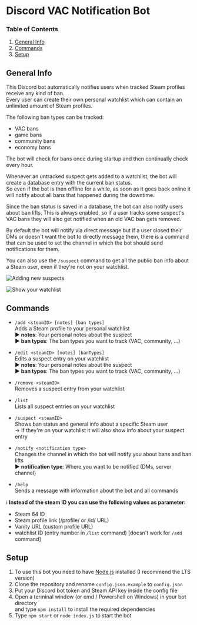 # Discord VAC Notification Bot

### Table of Contents

1. [General Info](#general-info)
2. [Commands](#commands)
3. [Setup](#setup)

## General Info

This Discord bot automatically notifies users when tracked Steam profiles receive any kind of ban.\
Every user can create their own personal watchlist which can contain an unlimited amount of Steam profiles.

The following ban types can be tracked:
- VAC bans
- game bans
- community bans
- economy bans

The bot will check for bans once during startup and then continually check every hour.

Whenever an untracked suspect gets added to a watchlist, the bot will create a database entry with the current ban status.\
So even if the bot is then offline for a while, as soon as it goes back online it will notify about all bans that happened during the downtime.

Since the ban status is saved in a database, the bot can also notify users about ban lifts. This is always enabled, so if a user tracks some suspect's VAC bans they will also get notified when an old VAC ban gets removed.

By default the bot will notify via direct message but if a user closed their DMs or doesn't want the bot to directly message them, there is a command that can be used to set the channel in which the bot should send notifications for them.

You can also use the `/suspect` command to get all the public ban info about a Steam user, even if they're not on your watchlist.

![Adding new suspects](https://i.imgur.com/E9XIi87.png)

![Show your watchlist](https://i.imgur.com/kGaHCyG.png)


## Commands
- `/add <steamID> [notes] [ban types]`\
Adds a Steam profile to your personal watchlist\
► **notes**: Your personal notes about the suspect\
► **ban types**: The ban types you want to track (VAC, community, ...) 

- `/edit <steamID> [notes] [banTypes]`\
Edits a suspect entry on your watchlist\
► **notes**: Your personal notes about the suspect\
► **ban types**: The ban types you want to track (VAC, community, ...) 

- `/remove <steamID>`\
Removes a suspect entry from your watchlist

- `/list`\
Lists all suspect entries on your watchlist

- `/suspect <steamID>`\
Shows ban status and general info about a specific Steam user\
→ If they're on your watchlist it will also show info about your suspect entry

- `/notify <notification type>`\
Changes the channel in which the bot will notify you about bans and ban lifts\
► **notification type**: Where you want to be notified (DMs, server channel)

- `/help`\
Sends a message with information about the bot and all commands

ℹ **Instead of the steam ID you can use the following values as parameter:**
- Steam 64 ID
- Steam profile link (/profile/ or /id/ URL)
- Vanity URL (custom profile URL)
- watchlist ID (entry number in `/list` command) [doesn't work for `/add` command]


## Setup

1. To use this bot you need to have [Node.js](https://nodejs.org/en/download/) installed (I recommend the LTS version)
2. Clone the repository and rename `config.json.example` to `config.json`
3. Put your Discord bot token and Steam API key inside the config file
4. Open a terminal window (or cmd / Powershell on Windows) in your bot directory\
 and type `npm install` to install the required dependencies
5. Type `npm start` or `node index.js` to start the bot